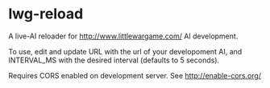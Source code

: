 # lwg-reload
A live-AI reloader for http://www.littlewargame.com/ AI development.

To use, edit and update URL with the url of your developoment AI, and INTERVAL_MS with the desired interval (defaults to 5 seconds).

Requires CORS enabled on development server. See http://enable-cors.org/
